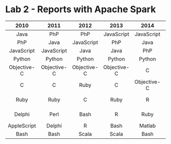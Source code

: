 # Lab 2 - Reports with Apache Spark

| 2010 | 2011 | 2012 | 2013 | 2014 | 2015 | 2016 | 2017 | 2018 | 2019 | 2020 | 2021 | 2022 |
|:----:|:----:|:----:|:----:|:----:|:----:|:----:|:----:|:----:|:----:|:----:|:----:|:----:|
| Java | PhP | PhP | JavaScript | JavaScript | JavaScript | JavaScript | JavaScript | Python | Python | C | Python | Python |
| PhP | Java | JavaScript | PhP | Java | Java | Java | Java | JavaScript | JavaScript | Python | C | C |
| JavaScript | JavaScript | Java | Java | PhP | PhP | PhP | Python | Java | Java | Java | Java | C++ |
| Python | Python | Python | Python | Python | Python | Python | PhP | PhP | PhP | C++ | C++ | Java |
| Objective-C | Objective-C | Objective-C | Objective-C | C | R | R | R | R | R | C# | C# | C# |
| C | C | Ruby | C | Objective-C | C | C | C | TypeScript | TypeScript | VisualBasic | VisualBasic | VisualBasic |
| Ruby | Ruby | C | Ruby | R | Objective-C | Ruby | TypeScript | C | C | JavaScript | JavaScript | JavaScript |
| Delphi | Perl | Bash | R | Ruby | Ruby | Bash | Objective-C | Scala | Bash | PhP | Assembler | SQL |
| AppleScript | Delphi | R | Bash | Matlab | Matlab | Scala | Ruby | PowerShell | Dart | Go | SQL | Assembler |
| Bash | Bash | Scala | Scala | Bash | Scala | Matlab | PowerShell | Bash | Go | SQL | Swift | PhP |
